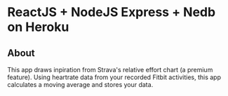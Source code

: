 # ReactJS + NodeJS Express + Nedb on Heroku
## About
This app draws inpiration from Strava's relative effort chart (a premium feature). Using heartrate data from your recorded Fitbit activities, this app calculates a moving average and stores your data.
